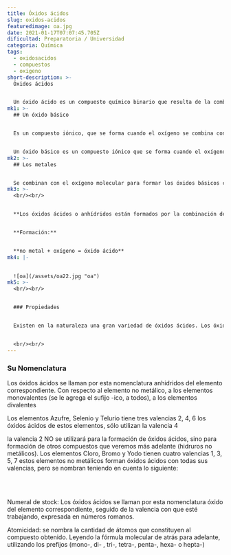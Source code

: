 ```yaml
---
title: Óxidos ácidos
slug: oxidos-acidos
featuredimage: oa.jpg
date: 2021-01-17T07:07:45.705Z
dificultad: Preparatoria / Universidad
categoria: Química
tags:
  - oxidosacidos
  - compuestos
  - oxigeno
short-description: >-
  Óxidos ácidos


  Un óxido ácido es un compuesto químico binario que resulta de la combinación de un elemento no metal con el oxígeno.
mk1: >-
  ## Un óxido básico


  Es un compuesto iónico, que se forma cuando el oxígeno se combina con un metal . El compuesto resultante suele contener el metal en su estado de oxidación más alto.


  Un óxido básico es un compuesto iónico que se forma cuando el oxígeno se combina con un metal. El compuesto resultante suele contener el metal en su estado de oxidación más alto. Esto hace que los óxidos básicos sean bases fuertes; a menudo se utilizan en procesos químicos que requieren la neutralización de ácidos. Algunos ejemplos comunes de óxidos básicos son el óxido de magnesio (MgO) y el óxido de zinc (ZnO)
mk2: >-
  ## Los metales


  Se combinan con el oxígeno molecular para formar los óxidos básicos correspondientes. De igual manera ocurre con los No Metales, entran en reacción con el Oxígeno molecular, dando origen a los llamados Óxidos Ácidos. A estos óxidos, durante mucho tiempo, se los llamó anhídridos. Uno de los más conocidos es el dióxido de carbono, que se elimina principalmente en la respiración de los animales y vegetales. También se produce en las combustiones de combustibles como el carbón, el petróleo y todos sus derivados, leña, papel, etc. Otro óxido de este grupo es el monóxido de carbono, gas tóxico. Cuando quemamos azufre, se forman vapores de color blanco, de olor sofocante, originados por la combinación del azufre con el oxígeno del aire, el compuesto se llama dióxido de azufre.
mk3: >-
  <br/><br/>


  **Los óxidos ácidos o anhídridos están formados por la combinación de un No Metal y el Oxígeno molecular gaseoso.**


  **Formación:**


  **no metal + oxígeno = óxido ácido**
mk4: |-
  

  ![oa](/assets/oa22.jpg "oa")
mk5: >-
  <br/><br/>


  ### Propiedades 


  Existen en la naturaleza una gran variedad de óxidos ácidos. Los óxidos de azufre, nitrógeno y carbono son los principales causantes del deterioro de la capa de ozono. Otros óxidos como el monóxido de carbono son tóxicos para el ser humano, se liberan de las estufas en ambientes poco ventilados. Y otros como los óxidos de nitrógeno, cloro y flúor, son altamente venenosos.


  <br/><br/>
---
```



### Su Nomenclatura

Los óxidos ácidos se llaman por esta nomenclatura anhidridos del elemento correspondiente. Con respecto al elemento no metálico, a los elementos monovalentes (se le agrega el sufijo -ico, a todos), a los elementos divalentes

Los elementos Azufre, Selenio y Telurio tiene tres valencias 2, 4, 6 los óxidos ácidos de estos elementos, sólo utilizan la valencia 4

la valencia 2 NO se utilizará para la formación de óxidos ácidos, sino para formación de otros compuestos que veremos más adelante (hidruros no metálicos). Los elementos Cloro, Bromo y Yodo tienen cuatro valencias 1, 3, 5, 7 estos elementos no metálicos forman óxidos ácidos con todas sus valencias, pero se nombran teniendo en cuenta lo siguiente:

<br/><br/>

Numeral de stock: Los óxidos ácidos se llaman por esta nomenclatura óxido del elemento correspondiente, seguido de la valencia con que esté trabajando, expresada en números romanos.

Atomicidad: se nombra la cantidad de átomos que constituyen al compuesto obtenido. Leyendo la fórmula molecular de atrás para adelante, utilizando los prefijos (mono-, di- , tri-, tetra-, penta-, hexa- o hepta-)